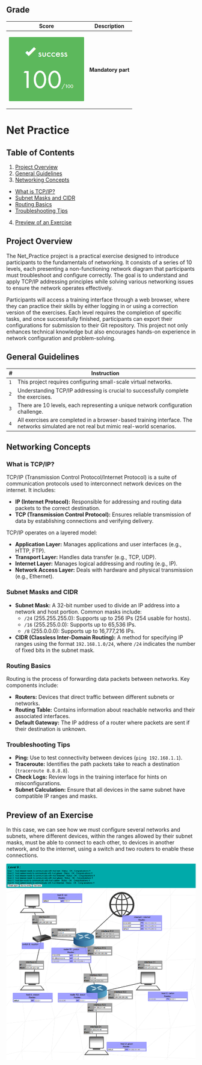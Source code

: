 ## Grade

| **Score** | **Description** |
| --------- | ----- |
| <p align="center"><img width="200px" alt="170px" src="https://github.com/BishopVK/Cursus-42Madrid/blob/main/lvl4/NetPractice/img/Score_100.png"></p> | **Mandatory part** |

# Net Practice

## Table of Contents

1. [Project Overview](#project-overview)
2. [General Guidelines](#general-guidelines)
3. [Networking Concepts](#networking-concepts)
  - [What is TCP/IP?](#what-is-tcp/ip?)
  - [Subnet Masks and CIDR](#subnet-masks-and-cidr)
  - [Routing Basics](#routing-basics)
  - [Troubleshooting Tips](#troubleshooting-tips)
4. [Preview of an Exercise](#preview-of-an-exercise)


## Project Overview

The Net_Practice project is a practical exercise designed to introduce participants to the fundamentals of networking. It consists of a series of 10 levels, each presenting a non-functioning network diagram that participants must troubleshoot and configure correctly. The goal is to understand and apply TCP/IP addressing principles while solving various networking issues to ensure the network operates effectively.

Participants will access a training interface through a web browser, where they can practice their skills by either logging in or using a correction version of the exercises. Each level requires the completion of specific tasks, and once successfully finished, participants can export their configurations for submission to their Git repository. This project not only enhances technical knowledge but also encourages hands-on experience in network configuration and problem-solving.


## General Guidelines

| **#** | **Instruction** |
| ----- | --------------- |
|  `1`  | This project requires configuring small-scale virtual networks. |
|  `2`  | Understanding TCP/IP addressing is crucial to successfully complete the exercises. |
|  `3`  | There are 10 levels, each representing a unique network configuration challenge. |
|  `4`  | All exercises are completed in a browser-based training interface. The networks simulated are not real but mimic real-world scenarios. |


## Networking Concepts

### What is TCP/IP?
TCP/IP (Transmission Control Protocol/Internet Protocol) is a suite of communication protocols used to interconnect network devices on the internet. It includes:
* **IP (Internet Protocol):** Responsible for addressing and routing data packets to the correct destination.
* **TCP (Transmission Control Protocol):** Ensures reliable transmission of data by establishing connections and verifying delivery.

TCP/IP operates on a layered model:
* **Application Layer:** Manages applications and user interfaces (e.g., HTTP, FTP).
* **Transport Layer:** Handles data transfer (e.g., TCP, UDP).
* **Internet Layer:** Manages logical addressing and routing (e.g., IP).
* **Network Access Layer:** Deals with hardware and physical transmission (e.g., Ethernet).

### Subnet Masks and CIDR
* **Subnet Mask:** A 32-bit number used to divide an IP address into a network and host portion. Common masks include:
  * `/24` (255.255.255.0): Supports up to 256 IPs (254 usable for hosts).
  * `/16` (255.255.0.0): Supports up to 65,536 IPs.
  * `/8` (255.0.0.0): Supports up to 16,777,216 IPs.
* **CIDR (Classless Inter-Domain Routing):** A method for specifying IP ranges using the format `192.168.1.0/24`, where `/24` indicates the number of fixed bits in the subnet mask.

### Routing Basics
Routing is the process of forwarding data packets between networks. Key components include:
* **Routers:** Devices that direct traffic between different subnets or networks.
* **Routing Table:** Contains information about reachable networks and their associated interfaces.
* **Default Gateway:** The IP address of a router where packets are sent if their destination is unknown.

### Troubleshooting Tips
* **Ping:** Use to test connectivity between devices (`ping 192.168.1.1`).
* **Traceroute:** Identifies the path packets take to reach a destination (`traceroute 8.8.8.8`).
* **Check Logs:** Review logs in the training interface for hints on misconfigurations.
* **Subnet Calculation:** Ensure that all devices in the same subnet have compatible IP ranges and masks.


## Preview of an Exercise

In this case, we can see how we must configure several networks and subnets, where different devices, within the ranges allowed by their subnet masks, must be able to connect to each other, to devices in another network, and to the internet, using a switch and two routers to enable these connections.

<p align="center">
<img src="https://github.com/BishopVK/Cursus-42Madrid/blob/main/lvl4/NetPractice/img/NetPractice.png">
</p>